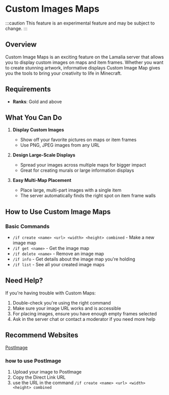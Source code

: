 ﻿# Custom Images Maps

:::caution
This feature is an experimental feature and may be subject to change.
:::

## Overview

Custom Image Maps is an exciting feature on the Lamalia server that allows you to display custom images on maps and item frames. Whether you want to create stunning artwork, informative displays Custom Image Map gives you the tools to bring your creativity to life in Minecraft.

## Requirements

- **Ranks**: Gold and above


## What You Can Do

1. **Display Custom Images**
   - Show off your favorite pictures on maps or item frames
   - Use PNG, JPEG images from any URL

2. **Design Large-Scale Displays**
   - Spread your images across multiple maps for bigger impact
   - Great for creating murals or large information displays

3. **Easy Multi-Map Placement**
   - Place large, multi-part images with a single item
   - The server automatically finds the right spot on item frame walls


## How to Use Custom Image Maps

### Basic Commands

- `/if create <name> <url> <width> <height> combined` - Make a new image map
- `/if get <name>` - Get the image map
- `/if delete <name>` - Remove an image map
- `/if info` - Get details about the image map you're holding
- `/if list` - See all your created image maps


## Need Help?

If you're having trouble with Custom Maps:
1. Double-check you're using the right command
2. Make sure your image URL works and is accessible
3. For placing images, ensure you have enough empty frames selected
4. Ask in the server chat or contact a moderator if you need more help

## Recommend Websites

[PostImage](https://postimages.org/)

### how to use PostImage

1. Upload your image to PostImage
2. Copy the Direct Link URL
3. use the URL in the command `/if create <name> <url> <width> <height> combined`